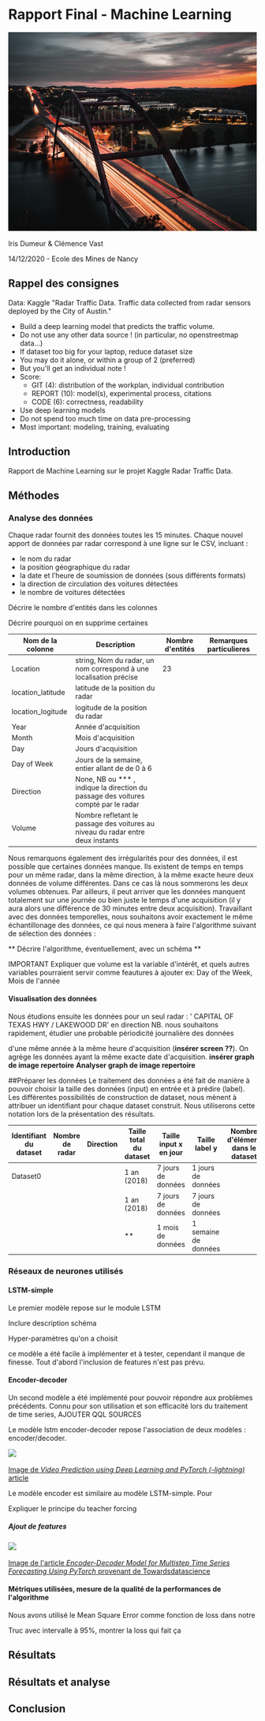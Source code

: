 
# Rapport Final - Machine Learning

<img src="image/timelapse_austin.png" width="634px" height="403px">

Iris Dumeur & Clémence Vast

14/12/2020 - Ecole des Mines de Nancy

## Rappel des consignes
Data: Kaggle "Radar Traffic Data. Traffic data collected from radar sensors deployed by the City of Austin."
- Build a deep learning model that predicts the traffic volume.
- Do not use any other data source ! (in particular, no openstreetmap data...)
- If dataset too big for your laptop, reduce dataset size
- You may do it alone, or within a group of 2 (preferred)
- But you'll get an individual note !
- Score:
    - GIT (4): distribution of the workplan, individual contribution
    - REPORT (10): model(s), experimental process, citations
    - CODE (6): correctness, readability
- Use deep learning models
- Do not spend too much time on data pre-processing
- Most important: modeling, training, evaluating

## Introduction
Rapport de Machine Learning sur le projet Kaggle Radar Traffic Data.



## Méthodes

### Analyse des données

Chaque radar fournit des données toutes les 15 minutes. Chaque nouvel apport de données par radar correspond à une ligne sur le CSV, incluant : 
 - le nom du radar
 - la position géographique du radar
 - la date et l’heure de soumission de données (sous différents formats)
 - la direction de circulation des voitures détectées
 - le nombre de voitures détectées


Décrire le nombre d'entités dans les colonnes

Décrire pourquoi on en supprime certaines


| Nom de la colonne | Description | Nombre d'entités | Remarques particulieres |
| ----------------- | ----------- |----------------- | ----------------------- |
| Location     | string, Nom du radar, un nom correspond à une localisation précise | 23  |    |
| location_latitude | latitude de la position du radar |    |    |
| location_logitude | logitude de la position du radar |    |    |
| Year | Année d'acquisition |    |    |
| Month | Mois d'acquisition |    |    |
| Day | Jours d'acquisition |    |    |
| Day of Week | Jours de la semaine, entier allant de de 0 à 6 |    |    |
| Direction | None, NB ou *** , indique la direction du passage des voitures compté par le radar |    |    |
| Volume| Nombre refletant le passage des voitures au niveau du radar entre deux instants|    |    |

Nous remarquons également des irrégularités pour des données, il est possible que certaines données manque. Ils existent de temps en temps pour un même radar, dans la même direction, à la même exacte heure deux données de volume différentes. Dans ce cas là nous sommerons les deux volumes obtenues. Par ailleurs, il peut arriver que les données manquent totalement sur une journée ou bien juste le temps d'une acquisition (il y aura alors une différence de 30 minutes entre deux acquisition). Travaillant avec des données temporelles, nous souhaitons avoir exactement le même échantillonage des données, ce qui nous menera à faire l'algorithme suivant de sélection des données : 

** Décrire l'algorithme, éventuellement, avec un schéma **

IMPORTANT Expliquer que volume est la variable d'intérêt, et quels autres variables pourraient servir comme feautures à ajouter ex: Day of the Week, Mois de l'année

#### Visualisation des données

Nous étudions ensuite les données pour un seul radar :  ' CAPITAL OF TEXAS HWY / LAKEWOOD DR' en direction NB. nous souhaitons rapidement, étudier une probable périodicité journalière des données

d'une même année à la même heure d'acquisition (**insérer screen ??**). On agrège les données ayant la même exacte date
d'acquisition.
**insérer graph de image repertoire**
**Analyser graph de image repertoire**

##Préparer les données
Le traitement des données a été fait de manière à pouvoir choisir la taille des données (input) en entrée et à prédire (label). Les différentes possibilités de construction de dataset, nous mènent à attribuer un identifiant pour chaque dataset construit. Nous utiliserons cette notation lors de la présentation des résultats.

| Identifiant du dataset | Nombre de radar | Direction | Taille total du dataset   | Taille input x en jour | Taille label y  | Nombre d'élément dans le dataset |
| ----------------- |  ----------------- | ----------- | ----------- | ----------- | ----------- | ----------- |
| Dataset0 |  |  | 1 an (2018) | 7 jours de données | 1 jours de données| |
|  |  |  | 1 an (2018) | 7 jours de données | 7 jours de données |  |
|  |  |  | ** | 1 mois de données | 1 semaine de données |  |



### Réseaux de neurones utilisés

#### LSTM-simple

Le premier modèle repose sur le module LSTM 

Inclure description schéma

Hyper-paramètres qu'on a choisit

ce modèle a été facile à implémenter et à tester, cependant il manque de finesse. Tout d'abord l'inclusion de features n'est pas prévu. 

#### Encoder-decoder

Un second modèle a été implémenté pour pouvoir répondre aux problèmes précédents. Connu pour son utilisation et son efficacité lors du traitement de time series, AJOUTER QQL SOURCES

Le modèle lstm encoder-decoder repose l'association de deux modèles : encoder/decoder. 

![](/Users/iris/Code/RadarTrafficData/image/encoder_decoder.png)

[Image de *Video Prediction using Deep Learning and PyTorch (-lightning)* article](https://towardsdatascience.com/video-prediction-using-convlstm-with-pytorch-lightning-27b195fd21a2)

Le modèle encoder est similaire au modèle LSTM-simple. Pour 

Expliquer le principe du teacher forcing



##### Ajout de features

![](/Users/iris/Code/RadarTrafficData/image/encode_decoder_features.png)

[Image de l'article *Encoder-Decoder Model for Multistep Time Series Forecasting Using PyTorch*  provenant de Towardsdatascience](https://towardsdatascience.com/encoder-decoder-model-for-multistep-time-series-forecasting-using-pytorch-5d54c6af6e60)

#### Métriques utilisées, mesure de la qualité de la performances de l'algorithme

Nous avons utilisé le Mean Square Error comme fonction de loss dans notre

Truc avec intervalle à 95%, montrer la loss qui fait ça 

## Résultats



## Résultats et analyse

## Conclusion
